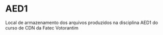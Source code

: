 # AED1
Local de armazenamento dos arquivos produzidos na disciplina AED1 do curso de CDN da Fatec Votorantim  
